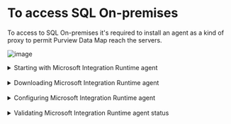 # To access SQL On-premises

To access to SQL On-premises it's required to install an agent as a kind of proxy to permit Purview Data Map reach the servers.

![image](https://github.com/user-attachments/assets/27ff85a8-9157-4c96-a000-38715ac6c005)

<details>
<summary>Starting with Microsoft Integration Runtime agent</summary>

To configure this service we need to connect to [Purview Portal](https://purview.microsoft.com) and select data map

![image](https://github.com/user-attachments/assets/c00923a6-69e5-4ea9-83c3-87d50f356e3f)

![image](https://github.com/user-attachments/assets/e512596b-c4ed-42ec-8cb1-f063647c188d)

![image](https://github.com/user-attachments/assets/8bb88ab0-26f3-4a73-a480-5802caf7330e)

![image](https://github.com/user-attachments/assets/8f7781f1-078e-4827-ba1c-efc60f4e8854)

![image](https://github.com/user-attachments/assets/87ba8df1-9d1a-4651-89fc-1efd1db9b67a)

![image](https://github.com/user-attachments/assets/9f0c4e18-1ce0-454d-9df3-db02749b774b

</details>

<br>

<details>
<summary>Downloading Microsoft Integration Runtime agent</summary>
  
[Microsoft Purview Integration Runtime](https://www.microsoft.com/en-us/download/details.aspx?id=105539)

![image](https://github.com/user-attachments/assets/401a4d12-5263-400f-93a0-cb5be5c00f10)

![image](https://github.com/user-attachments/assets/a804673e-237d-4cdc-96bc-ffe174b21475)

![image](https://github.com/user-attachments/assets/ce812ebf-a531-449e-8a15-a328a0690bc8)

![image](https://github.com/user-attachments/assets/b1dc0495-887b-4471-a438-6dc50f6fcd44)

![image](https://github.com/user-attachments/assets/b3e8055c-847d-4c88-a413-6627c117164b)

![image](https://github.com/user-attachments/assets/32e5b76d-c851-4140-8ff9-5583f7c1423f)

![image](https://github.com/user-attachments/assets/e6035c21-4187-4e93-a00b-80bd82c02580)

![image](https://github.com/user-attachments/assets/e12c652a-bbe8-4778-b805-a153c737e1c9)

![image](https://github.com/user-attachments/assets/edbed469-8765-45ea-a89b-c2a4d7b32e6e)

</details>

<br>

<details>
<summary>Configuring Microsoft Integration Runtime agent</summary>

![image](https://github.com/user-attachments/assets/954ba7db-d729-484e-bbcb-1d39d0b8e4f0)

![image](https://github.com/user-attachments/assets/ea3e9b67-4651-47e6-a8c6-d61cd0472132)

![image](https://github.com/user-attachments/assets/655ada04-5bdf-4fcc-9325-befaeeb1d7ba)

![image](https://github.com/user-attachments/assets/6af59667-a723-4ce7-8c15-b6b6cca21321)

![image](https://github.com/user-attachments/assets/3c2d8d43-bd80-4ea7-b2f4-ead0c239ffe3)

![image](https://github.com/user-attachments/assets/2278bc59-2f39-443e-9a36-fb1d38ac777f)

</details>

<br>

<details>
<summary>Validating Microsoft Integration Runtime agent status</summary>

![image](https://github.com/user-attachments/assets/166fa35d-6ea1-4fbd-9ea7-8320b99c06cc)

![image](https://github.com/user-attachments/assets/f68f51e0-5631-4267-ace8-ce620e701124)

</details>

<br><br>
